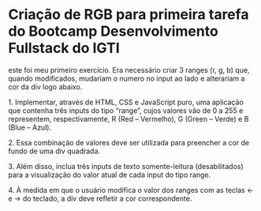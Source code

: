 <h1>Criação de RGB para primeira tarefa do Bootcamp Desenvolvimento Fullstack do IGTI</h1>
<p> este foi meu primeiro exercício. Era necessário criar 3 ranges (r, g, b) que, quando modificados, mudariam o numero no input ao lado e alterariam a cor da div logo abaixo.
</p>
<p>1. Implementar, através de HTML, CSS e JavaScript puro, uma aplicação que
contenha três inputs do tipo “range”, cujos valores vão de 0 a 255 e representem,
respectivamente, R (Red – Vermelho), G (Green – Verde) e B (Blue – Azul).
</p>
<p>
2. Essa combinação de valores deve ser utilizada para preencher a cor de fundo de
uma div quadrada.
</p> 
<p>
3. Além disso, inclua três inputs de texto somente-leitura (desabilitados) para a
visualização do valor atual de cada input do tipo range.
</p>
<p>
4. À medida em que o usuário modifica o valor dos ranges com as teclas ← e → do
teclado, a div deve refletir a cor correspondente. 
</p>
